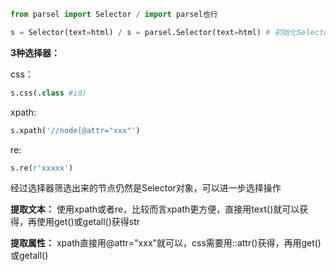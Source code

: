 ```python
from parsel import Selector / import parsel也行

s = Selector(text=html) / s = parsel.Selector(text=html) # 初始化Selector对象
```
**3种选择器：**

css：
```python
s.css(.class #id)
```
xpath:
```python
s.xpath('//node[@attr="xxx"')
```
re:
```python
s.re(r'xxxxx')
```
经过选择器筛选出来的节点仍然是Selector对象，可以进一步选择操作

**提取文本：**
使用xpath或者re，比较而言xpath更方便，直接用text()就可以获得，再使用get()或getall()获得str

**提取属性：**
xpath直接用@attr="xxx"就可以，css需要用::attr()获得，再用get()或getall()
